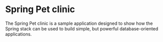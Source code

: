 # Spring Pet clinic

The Spring Pet clinic is a sample application designed to show how the Spring stack can be used to build simple, but powerful database-oriented applications.